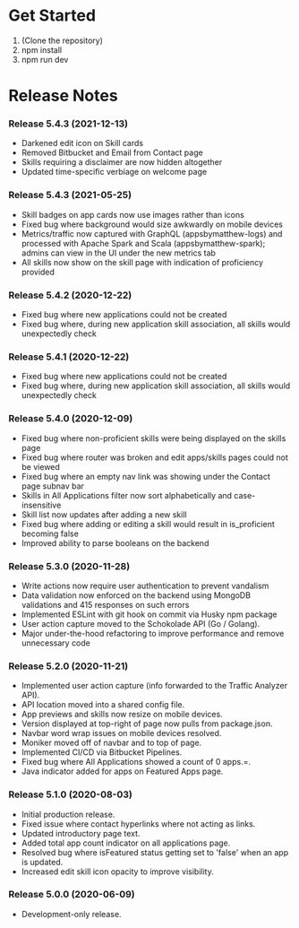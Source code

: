 # Get Started

1. (Clone the repository) 
2. npm install
3. npm run dev

# Release Notes

### Release 5.4.3 (2021-12-13)

- Darkened edit icon on Skill cards
- Removed Bitbucket and Email from Contact page
- Skills requiring a disclaimer are now hidden altogether
- Updated time-specific verbiage on welcome page

### Release 5.4.3 (2021-05-25)

- Skill badges on app cards now use images rather than icons
- Fixed bug where background would size awkwardly on mobile devices
- Metrics/traffic now captured with GraphQL (appsbymatthew-logs) and processed with Apache Spark and Scala (appsbymatthew-spark); admins can view in the UI under the new metrics tab
- All skills now show on the skill page with indication of proficiency provided

### Release 5.4.2 (2020-12-22)

- Fixed bug where new applications could not be created
- Fixed bug where, during new application skill association, all skills would unexpectedly check

### Release 5.4.1 (2020-12-22)

- Fixed bug where new applications could not be created
- Fixed bug where, during new application skill association, all skills would unexpectedly check

### Release 5.4.0 (2020-12-09)

- Fixed bug where non-proficient skills were being displayed on the skills page
- Fixed bug where router was broken and edit apps/skills pages could not be viewed
- Fixed bug where an empty nav link was showing under the Contact page subnav bar
- Skills in All Applications filter now sort alphabetically and case-insensitive
- Skill list now updates after adding a new skill
- Fixed bug where adding or editing a skill would result in is_proficient becoming false
- Improved ability to parse booleans on the backend

### Release 5.3.0 (2020-11-28)

- Write actions now require user authentication to prevent vandalism
- Data validation now enforced on the backend using MongoDB validations and 415 responses on such errors
- Implemented ESLint with git hook on commit via Husky npm package
- User action capture moved to the Schokolade API (Go / Golang).
- Major under-the-hood refactoring to improve performance and remove unnecessary code

### Release 5.2.0 (2020-11-21)

- Implemented user action capture (info forwarded to the Traffic Analyzer API).
- API location moved into a shared config file.
- App previews and skills now resize on mobile devices.
- Version displayed at top-right of page now pulls from package.json.
- Navbar word wrap issues on mobile devices resolved.
- Moniker moved off of navbar and to top of page.
- Implemented CI/CD via Bitbucket Pipelines.
- Fixed bug where All Applications showed a count of 0 apps.=.
- Java indicator added for apps on Featured Apps page.

### Release 5.1.0 (2020-08-03)

- Initial production release.
- Fixed issue where contact hyperlinks where not acting as links.
- Updated introductory page text.
- Added total app count indicator on all applications page.
- Resolved bug where isFeatured status getting set to 'false' when an app is updated.
- Increased edit skill icon opacity to improve visibility.

### Release 5.0.0 (2020-06-09)

- Development-only release.